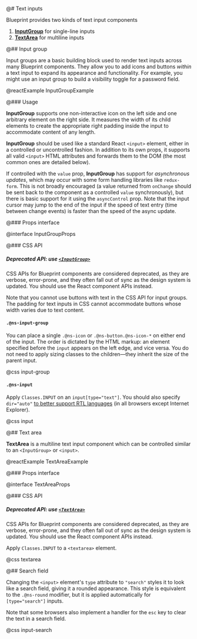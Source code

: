 @# Text inputs

Blueprint provides two kinds of text input components

1. [__InputGroup__](#core/components/text-inputs.input-group) for single-line inputs
1. [__TextArea__](#core/components/text-inputs.text-area) for multiline inputs

@## Input group

Input groups are a basic building block used to render text inputs across many Blueprint components.
They allow you to add icons and buttons _within_ a text input to expand its appearance and functionality.
For example, you might use an input group to build a visibility toggle for a password field.

@reactExample InputGroupExample

@### Usage

__InputGroup__ supports one non-interactive icon on the left side and one arbitrary element on the right side.
It measures the width of its child elements to create the appropriate right padding inside the input to accommodate
content of any length.

__InputGroup__ should be used like a standard React `<input>` element, either in a controlled or uncontrolled fashion.
In addition to its own props, it supports all valid `<input>` HTML attributes and forwards them to the DOM
(the most common ones are detailed below).

If controlled with the `value` prop, __InputGroup__ has support for _asynchronous updates_, which may occur with some
form handling libraries like `redux-form`. This is not broadly encouraged (a value returned from `onChange` should be
sent back to the component as a controlled `value` synchronously), but there is basic support for it using the
`asyncControl` prop. Note that the input cursor may jump to the end of the input if the speed of text entry
(time between change events) is faster than the speed of the async update.

@### Props interface

@interface InputGroupProps

@### CSS API

<div class="@ns-callout @ns-intent-warning @ns-icon-warning-sign">
    <h5 class="@ns-heading">

Deprecated API: use [`<InputGroup>`](#core/components/text-inputs.input-group)

</h5>
<div class="@ns-callout-body">

CSS APIs for Blueprint components are considered deprecated, as they are verbose, error-prone, and they
often fall out of sync as the design system is updated. You should use the React component APIs instead.

Note that you cannot use buttons with text in the CSS API for input groups. The padding for text inputs
in CSS cannot accommodate buttons whose width varies due to text content.

</div>
</div>

#### `.@ns-input-group`

You can place a single `.@ns-icon` or `.@ns-button.@ns-icon-*` on either end of the input. The order is
dictated by the HTML markup: an element specified before the `input` appears on the left edge, and
vice versa. You do not need to apply sizing classes to the children&mdash;they inherit the size of
the parent input.

@css input-group

#### `.@ns-input`

Apply `Classes.INPUT` on an `input[type="text"]`. You should also specify `dir="auto"`
[to better support RTL languages](http://www.w3.org/International/questions/qa-html-dir#dirauto)
(in all browsers except Internet Explorer).

@css input

@## Text area

__TextArea__ is a multiline text input component which can be controlled similar to an `<InputGroup>` or `<input>`.

@reactExample TextAreaExample

@### Props interface

@interface TextAreaProps

@### CSS API

<div class="@ns-callout @ns-intent-warning @ns-icon-warning-sign">
    <h5 class="@ns-heading">

Deprecated API: use [`<TextArea>`](#core/components/text-inputs.text-area)

</h5>
<div class="@ns-callout-body">

CSS APIs for Blueprint components are considered deprecated, as they are verbose, error-prone, and they
often fall out of sync as the design system is updated. You should use the React component APIs instead.

</div>
</div>

Apply `Classes.INPUT` to a `<textarea>` element.

@css textarea

@## Search field

Changing the `<input>` element's `type` attribute to `"search"` styles it to look like a search
field, giving it a rounded appearance. This style is equivalent to the `.@ns-round` modifier, but it
is applied automatically for `[type="search"]` inputs.

Note that some browsers also implement a handler for the `esc` key to clear the text in a search field.

@css input-search
